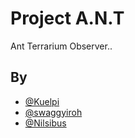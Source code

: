 
# Project A.N.T

Ant Terrarium Observer..


## By

- [@Kuelpi](https://www.github.com/Kuelpi)
- [@swaggyiroh](https://www.github.com/swaggyiroh)
- [@Nilsibus](https://github.com/Nilsibus)

